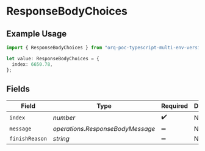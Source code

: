 # ResponseBodyChoices

## Example Usage

```typescript
import { ResponseBodyChoices } from "orq-poc-typescript-multi-env-version/models/operations";

let value: ResponseBodyChoices = {
  index: 6650.78,
};
```

## Fields

| Field                            | Type                             | Required                         | Description                      |
| -------------------------------- | -------------------------------- | -------------------------------- | -------------------------------- |
| `index`                          | *number*                         | :heavy_check_mark:               | N/A                              |
| `message`                        | *operations.ResponseBodyMessage* | :heavy_minus_sign:               | N/A                              |
| `finishReason`                   | *string*                         | :heavy_minus_sign:               | N/A                              |